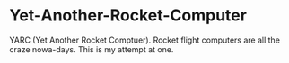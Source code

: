 # Yet-Another-Rocket-Computer
YARC (Yet Another Rocket Comptuer). Rocket flight computers are all the craze nowa-days. This is my attempt at one.
